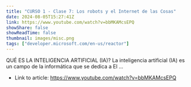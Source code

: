 ```yaml
---
title: "CURSO 1 - Clase 7: Los robots y el Internet de las Cosas"
date: 2024-08-05T15:27:41Z
link: https://www.youtube.com/watch?v=bbMKAMcsEPQ
showShare: false
showReadTime: false
thumbnail: images/misc.png
tags: ["developer.microsoft.com/en-us/reactor"]
---
```

QUÉ ES LA INTELIGENCIA ARTIFICIAL (IA)? La inteligencia artificial (IA) es un campo de la informática que se dedica a El ...

- Link to article: https://www.youtube.com/watch?v=bbMKAMcsEPQ